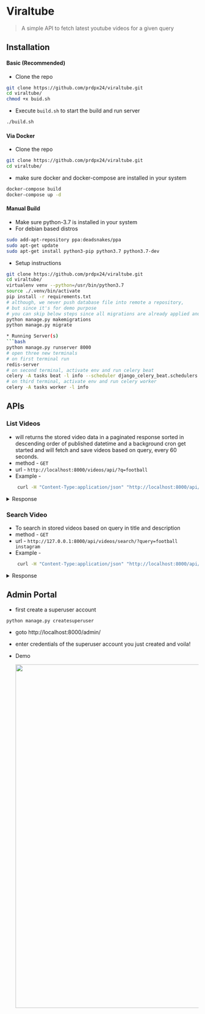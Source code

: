# Viraltube
> A simple API to fetch latest youtube videos for a given query

## Installation

#### Basic (Recommended)
* Clone the repo
```bash
git clone https://github.com/prdpx24/viraltube.git
cd viraltube/
chmod +x buid.sh
```
* Execute `build.sh` to start the build and run server
```bash
./build.sh
```
#### Via Docker
* Clone the repo
```bash
git clone https://github.com/prdpx24/viraltube.git
cd viraltube/
```
* make sure docker and docker-compose are installed in your system
```bash
docker-compose build
docker-compose up -d
``` 
#### Manual Build
* Make sure python-3.7 is installed in your system
* For debian based distros
```bash
sudo add-apt-repository ppa:deadsnakes/ppa
sudo apt-get update
sudo apt-get install python3-pip python3.7 python3.7-dev
```
* Setup instructions
```bash
git clone https://github.com/prdpx24/viraltube.git
cd viraltube/
virtualenv venv --python=/usr/bin/python3.7
source ./.venv/bin/activate
pip install -r requirements.txt
# although, we never push database file into remote a repository,
# but since it's for demo purpose
# you can skip below steps since all migrations are already applied and sqlite file is exists in repo
python manage.py makemigrations
python manage.py migrate

* Running Server(s)
```bash
python manage.py runserver 8000
# open three new terminals
# on first terminal run
redis-server
# on second terminal, activate env and run celery beat
celery -A tasks beat -l info --scheduler django_celery_beat.schedulers:DatabaseScheduler
# on third terminal, activate env and run celery worker
celery -A tasks worker -l info
```

## APIs
### List Videos
* will returns the stored video data in a paginated response sorted in descending order of published datetime and a background cron get started and will fetch and save videos based on query, every 60 seconds.
* method - `GET`
* url  - `http://localhost:8000/videos/api/?q=football`
* Example - 
```bash
    curl -H "Content-Type:application/json" "http://localhost:8000/api/videos/?q=football"
```
<details><summary>Response</summary>
<img src="https://i.imgur.com/bwgHa6i.gif" width=900>
</details>

### Search Video
* To search in stored videos based on query in title and description
* method - `GET`
* url - `http://127.0.0.1:8000/api/videos/search/?query=football instagram`
* Example - 
```bash
    curl -H "Content-Type:application/json" "http://localhost:8000/api/videos/?q=football instagram"
```
<details><summary>Response</summary>
<img src="https://i.imgur.com/clJffed.gif" width=900>
</details>

## Admin Portal
* first create a superuser account
```bash
python manage.py createsuperuser
```
* goto http://localhost:8000/admin/
* enter credentials of the superuser account you just created and voila!
* Demo

    <img src="https://i.imgur.com/Ps0bD1W.gif" width=900>
    </details>